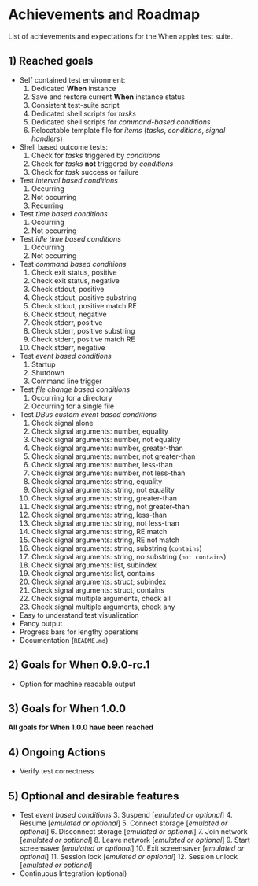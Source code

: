 # Achievements and Roadmap

List of achievements and expectations for the When applet test suite.


## 1) Reached goals

* Self contained test environment:
  1. Dedicated **When** instance
  2. Save and restore current **When** instance status
  3. Consistent test-suite script
  4. Dedicated shell scripts for *tasks*
  5. Dedicated shell scripts for *command-based conditions*
  6. Relocatable template file for *items* (*tasks*, *conditions*, *signal handlers*)
* Shell based outcome tests:
  1. Check for *tasks* triggered by *conditions*
  2. Check for *tasks* **not** triggered by *conditions*
  3. Check for *task* success or failure
* Test *interval based conditions*
  1. Occurring
  2. Not occurring
  3. Recurring
* Test *time based conditions*
  1. Occurring
  2. Not occurring
* Test *idle time based conditions*
  1. Occurring
  2. Not occurring
* Test *command based conditions*
  1. Check exit status, positive
  2. Check exit status, negative
  3. Check stdout, positive
  4. Check stdout, positive substring
  5. Check stdout, positive match RE
  6. Check stdout, negative
  7. Check stderr, positive
  8. Check stderr, positive substring
  9. Check stderr, positive match RE
  10. Check stderr, negative
* Test *event based conditions*
  1. Startup
  2. Shutdown
  13. Command line trigger
* Test *file change based conditions*
  1. Occurring for a directory
  2. Occurring for a single file
* Test *DBus custom event based conditions*
  1. Check signal alone
  2. Check signal arguments: number, equality
  3. Check signal arguments: number, not equality
  4. Check signal arguments: number, greater-than
  5. Check signal arguments: number, not greater-than
  6. Check signal arguments: number, less-than
  7. Check signal arguments: number, not less-than
  8. Check signal arguments: string, equality
  9. Check signal arguments: string, not equality
  10. Check signal arguments: string, greater-than
  11. Check signal arguments: string, not greater-than
  12. Check signal arguments: string, less-than
  13. Check signal arguments: string, not less-than
  14. Check signal arguments: string, RE match
  15. Check signal arguments: string, RE not match
  16. Check signal arguments: string, substring (`contains`)
  17. Check signal arguments: string, no substring (`not contains`)
  18. Check signal arguments: list, subindex
  19. Check signal arguments: list, contains
  20. Check signal arguments: struct, subindex
  21. Check signal arguments: struct, contains
  22. Check signal multiple arguments, check all
  23. Check signal multiple arguments, check any
* Easy to understand test visualization
* Fancy output
* Progress bars for lengthy operations
* Documentation (`README.md`)


## 2) Goals for When 0.9.0-rc.1

* Option for machine readable output


## 3) Goals for When 1.0.0

**All goals for When 1.0.0 have been reached**


## 4) Ongoing Actions

* Verify test correctness


## 5) Optional and desirable features

* Test *event based conditions*
  3. Suspend [*emulated or optional*]
  4. Resume [*emulated or optional*]
  5. Connect storage [*emulated or optional*]
  6. Disconnect storage [*emulated or optional*]
  7. Join network [*emulated or optional*]
  8. Leave network [*emulated or optional*]
  9. Start screensaver [*emulated or optional*]
  10. Exit screensaver [*emulated or optional*]
  11. Session lock [*emulated or optional*]
  12. Session unlock [*emulated or optional*]
* Continuous Integration (optional)
